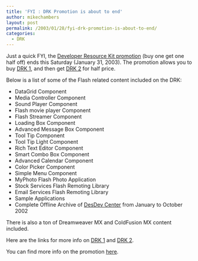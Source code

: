 ```yaml
---
title: 'FYI : DRK Promotion is about to end'
author: mikechambers
layout: post
permalink: /2003/01/28/fyi-drk-promotion-is-about-to-end/
categories:
  - DRK
---
```



Just a quick FYI, the [Developer Resource Kit promotion][1] (buy one get one half off) ends this Saturday (January 31, 2003). The promotion allows you to buy [DRK 1][2], and then get [DRK 2][3] for half price.

Below is a list of some of the Flash related content included on the DRK:

*   DataGrid Component
*   Media Controller Component
*   Sound Player Component
*   Flash movie player Component
*   Flash Streamer Component
*   Loading Box Component
*   Advanced Message Box Component
*   Tool Tip Component
*   Tool Tip Light Component
*   Rich Text Editor Component
*   Smart Combo Box Component
*   Advanced Calendar Component
*   Color Picker Component
*   Simple Menu Component
*   MyPhoto Flash Photo Application
*   Stock Services Flash Remoting Library
*   Email Services Flash Remoting Library
*   Sample Applications
*   Complete Offline Archive of [DesDev Center][4] from January to October 2002

There is also a ton of Dreamweaver MX and ColdFusion MX content included.

Here are the links for more info on [DRK 1][2] and [DRK 2][3].

You can find more info on the promotion [here][1].

 [1]: http://www.macromedia.com/software/drk/special/promotion.html
 [2]: http://www.macromedia.com/software/drk/productinfo/product_overview/volume1/
 [3]: http://www.macromedia.com/software/drk/productinfo/product_overview/volume2/
 [4]: http://www.macromedia.com/desdev/